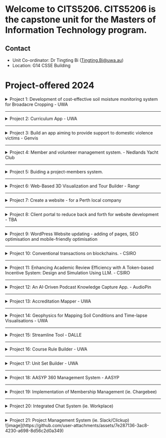 # Welcome to CITS5206. CITS5206 is the capstone unit for the Masters of Information Technology program.

## Contact

- Unit Co-ordinator: Dr Tingting Bi (Tingting.Bi@uwa.au)
- Location: G14 CSSE Building

# Project-offered 2024

<details>

<summary> Project 1: Development of cost-effective soil moisture monitoring system for Broadacre Cropping - UWA
 </summary>


**Project Overview** : 
Western Australia's cereal industry is worth over $6 billion dollars annually. The Mediterranean climate, characterized by hot, dry summers and mild, wet winters, creates specific challenges for farmers. Operational windows for field activities are short and often aligned with rainfall events, making precise soil moisture monitoring essential for efficient and sustainable farming practices. 
This capstone project aims to develop a cost-effective soil moisture sensing system specifically designed for broadacre cropping in the cereal industry of Western Australia. The system will use appropriate sensors to estimate soil moisture at various depths along with location information, communicate to a local appropriate hub/server and further send aggregated data over the internet to a server. A designed dashboard will give useful insight to farmers to make decisions, enabling farmers to determine the optimal times for using farm machinery without risking soil compaction or becoming bogged down. 

**Project Plan**: 
1. System Design: 
•	Choice of sensors for soil moisture, location and related microcontroller. Appropriate power mechanism choice 
•	Catering for the environmental effects (waterproofing, rust and damage control etc) 
•	Mechanism for depth variation 
•	Choice of Communication Technology  
•	Selection of attributes for the Dashboard 
•	Dashboard design 
•	Cost Analysis

2. Development of Lab prototype and its demonstration 
Contact information:
Gustavo.alckmin@uwa.edu.au (Department of Agriculture, UWA 
atif.mansoor@uwa.edu.au (Department of Computer Science, UWA) 


</details>

------------------


<details>

<summary> Project 2: Curriculum App - UWA
 </summary>

**Project Overview** : 
The project seeks to develop an intuitive interface for managing course rules across various university courses. It will integrate both standard and custom criteria, ensuring adherence to the university's governance requirements for formatting and documentation. The system will feature an optimized data structure and user interface to ensure data consistency for downstream processes like admissions. This will streamline administrative tasks, and enhance the user and student experience by ensuring the integrity of the data that flows through to admissions. <b>Unit Set Builder</b> The project aimed at creating a user-friendly interface to manage the various types of unit sets that are associated with each course/major. It involves various complex scenarios that need to be considered. The goal is to develop a UI and data structure that efficiently handles diverse scenarios where unit sets consist of nested groups with unique attributes per group and element. This system should be optimized to respond effectively to various types of queries, including those related to study planning.


Client Contact information:
Contact: Feba Chacko
Phone: 64886727
Email: feba.chacko@uwa.edu.au
Preferred contact: Email
Location: UWA

</details>

------------

<details>

<summary> Project 3: Build an app aiming to provide support to domestic violence victims - Genvis 
 </summary>

**Project Overview** : 
Notes: A for-profit but community-focused public-benefit-focused software development firm. (Please follow up with clients to figure out the detailed requirements).


Client Contact information:
Contact: Brad

Email: brad@genvis.co
Preferred contact: Email
</details>


--------------

<details>

<summary> Project 4: Member and volunteer management system. - Nedlands Yacht Club 
 </summary>

**Project Overview** : 
Notes: Please follow up with clients to figure out the detailed requirements


Client Contact information:
Contact: Michael Roberts 

Email: michael.roberts.perth@gmail.com
Preferred contact: Email
</details>

-------------


<details>

<summary> Project 5: Buiding a project-members system.
 </summary>

**Project Overview** : 
Notes:  We have a lot of various processes from choosing project period dates, creating application forms, setting form deadlines to gather committee availability for interviews and sending out interview booking form links to prospective members after application is closed.
  - All this could be made coherent, unified and have some aspects be automated, by implementing such a system.
Software Requirements:
  - Dashboard to create Project Periods (E.g. Winter 2024, Summer 2024, Winter 2025, etc.)
  - Project Forms
  - Committee Interview Availability tracker
  - UI for each committee to select timings.
  - Interview booking system
  - Interviews Dashboard
  - UI to see project period info:
  - Bug reporting system.


Client Contact information:
Contact: Michael Roberts 

Email: michael.roberts.perth@gmail.com
Preferred contact: Email
</details>

---------


<details>

<summary> Project 6:  Web-Based 3D Visualization and Tour Builder - Rangr
 </summary>

** Project Overview **:

Rangr aims to revolutionize the creation and delivery of immersive 3D visual experiences. This project will focus on developing the core components of a web-based platform that allows users to intuitively design, configure, and publish interactive 3D presentations and tours.

Project Scope:

1. 3D Asset Management: Develop a system for importing and managing various 3D model formats (e.g., OBJ, FBX, glTF). Consider optimization techniques for web performance.
2. Web Rendering: Utilize a suitable 3D rendering library (e.g., Three.js, Babylon.js) to deliver smooth, cross-platform web experiences. Prioritize performance and responsiveness.
3. Publishing and Integration: Develop a mechanism to generate standalone web packages or embeddable code snippets for easy integration into existing websites


Client Contact information:
Contact: Humprehy 

Email: hello@firstiq.tech, dadi@eckseed.com
Preferred contact: Email
</details>


------------
<details>

<summary> Project 7:  Create a website  - for a Perth local company
 </summary>

** Project Overview **:

Please follow up with clients to figure out what are the detailed requirements.

Client Contact information:

CLita Oakes, admin@innerworkscounselling.com.au, 0432778490

</details>

-------------
<details>

<summary> Project 8:  Client portal to reduce back and forth for website development  - TBA
 </summary>

** Project Overview **:

Clients have a demo, which can be demoed to show you what to do next step in the project. 

TBA

0481 778 399, alessandra@rockinghamwebservices.com   Allie

</details>

--------------

<details>
<summary> Project 9:  WordPress Website updating - adding of pages, SEO optimisation and mobile-friendly optimisation  
 </summary>

** Project Overview **: Please follow up with clients to check the details about this project.

TBA

Cynthia Wong 61401611332. cynthia.wong@empower2free.com

</details>

-----------------

<details>

<summary> Project 10: Conventional transactions on blockchains. - CSIRO </summary>

**Project Overview** : 
Notes: Conventional transactions on blockchains require explicit and specific action claims, whereas intent-based transactions allow for more vague or natural language expressions, which might make the queries less precise. The goal of this project is to create a Large Language Model (LLM)-based middleware that acts as an intermediary between users and blockchain platforms. This middleware will be capable of intelligently analyzing and translating these less defined user queries into a data format that is compatible with blockchain systems, utilizing accessible external resources and a sustained knowledge graph.

For instance, consider a user interested in exchanging cryptocurrencies but unsure of the exact parameters or commands typically required by blockchain interfaces. The user inputs a vague request into the LLM: "I want to swap some of my ETH for BTC, getting the best possible rate." The LLM processes this input and then generates precise, JSON-formatted transaction proposals. The output would include detailed transaction parameters such as the specific amount of ETH to be exchanged, the equivalent BTC value at the current exchange rate, and any applicable transaction fees. Additionally, if the request lacks necessary details, the middleware might generate follow-up questions to clarify the amount of ETH the user wishes to exchange or confirm the transaction's urgency to fetch the best possible rate.


Client Contact information:
Contact: Saber Yu 

Email: saber.yu@data61.csiro.au
Preferred contact: Email

</details>

------

<details>

<summary> Project 11: Enhancing Academic Review Efficiency with A Token-based Incentive System: Design and Simulation Using LLM. - CSIRO </summary>

**Project Overview** : 
"Enhancing Academic Review Efficiency with a Token-Based Incentive System: Design and Simulation Using LLM

In recent years, academic researchers, particularly in fast-evolving fields like AI and cybersecurity, have increasingly preferred submitting papers to conferences due to their faster review processes and strict deadlines. This shift is driven by the need for timely dissemination of findings, contrasting sharply with traditional journals that often face delays due to challenges in recruiting voluntary reviewers and absence of hard deadlines. This project aims to develop and assess a token-based incentive mechanism designed to encourage timely and high-quality reviews. Through ""what-if"" simulations conducted by a Large Language Model (LLM)-based agent, we will evaluate the effectiveness and identify any potential improvements of this system.

Consider Dr. Smith, an AI researcher, who uses the token-based system to prioritize her conference paper submission. Simultaneously, Dr. Jones, a reviewer, earns tokens by promptly completing high-quality reviews. These tokens ensure his future submissions are also prioritized. This reciprocal incentive system not only motivates efficient reviewing but also ensures quick feedback cycles, crucial for maintaining momentum in dynamic research areas. The project’s LLM-based agent will simulate various operational scenarios of this incentive mechanism to refine its design before any practical implementation."


Client Contact information:
Contact: Saber Yu 

Email: saber.yu@data61.csiro.au
Preferred contact: Email

</details>

----------

<details>

<summary> Project 12: An AI-Driven Podcast Knowledge Capture App. - AudioPin </summary>

**Project Overview** : 


Problem: Podcast listeners often encounter valuable insights but lack a convenient way to capture and organize them for later reference.

Solution: Develop a cross-platform mobile podcast player that allows users to effortlessly record key audio snippets and attach notes for context.

Note: There are some preliminary UI designs available."


Client Contact information:
Contact: Humphrey 

Email: 0420923352 - hello@firstiq.tech
Preferred contact: Email

</details>


-------------



<details>

<summary> Project 13: Accreditation Mapper - UWA </summary>

**Project Overview** : 



Accreditation is awarded to a university program of study after a rigorous evaluation of their capacity to produce graduates who have the knowledge and skills required of an ICT professional. Professional accreditation of university programs is an important and complex task, in which program organisation, unit and program outcomes, and professional competencies need to be documented and explorable. Furthermore, accreditation information is required in different forms by many different stakeholders.  This project is to generate a variety of outputs for reporting and visualising accreditation outcomes.  Outputs will range from written reports and spreadsheets to interactive visualisations.  This project is highly iterative, and the project group will have flexibility in the types of outputs generated.
The UWA Accreditation Mapper software will:
1)	Import course accreditation information (initially provided in a spreadsheet)
2)	Export reports for accreditation in several formats, such as printed documents, graphics, or spreadsheets
3) Quality assurance functions can be added if time permits



Client Contact information:
Contact: Rachel 

Email: rachel.cardell-oliver@uwa.edu.au
Preferred contact: Email

</details>

-------------



<details>

<summary> Project 14: Geophysics for Mapping Soil Conditions and Time-lapse Visualisations - UWA </summary>

Precision farming uses sensors and data analytics to improve knowledge of and response to local conditions in agriculture. Several projects collect electric resistivity data daily (with 5+ sites in Australia where this is done as part of the critical zone project). The time-lapse data we get are simple ascii files of voltage and electric current with a geometry of the electrodes used in the field.
This file undergoes a data inversion with several iterations using a least mean squares algorithm. Various software programs can do that, including a Python-based program called pyGIMLI. The code is freely available.
GIMLI produces a data file which then needs to be loaded into a data visualization software. Work is in progress on an automated process for loading and processing data.

The aim for the data visualisation part is to have resistivities converted to soil water contents and then visualised in a time-lapse video or similar with date and rainfall. Drawing from the work done in the 2023 Capstone project the aim is to produce and finalise a software package that supports the whole workflow from data ingest to visualisation.

The end users would be farmers, hydrologists, soil scientists and also for teaching.
The main datasets being produced are confidential due to the nature of their collaborators (Department of Water). However, there are existing data sets that could be used for setting up the whole application. The software should be able to run on a standard laptop and be platform-independent as far as possible. The solution should be modular so that future projects can build on this platform. Data and user guidance for this system will be provided to the project team by the clients.


Client Contact information:
Contact: Simone, simone.gelsinari@uwa.edu.au 

Preferred contact: Email

</details>

-----------------


<details>

<summary>  Project 15:  Streamline Tool - DALLE 
</summary>
A software tool designed to streamline the creative process for digital artists. This innovative platform will integrate features and APIs from Midjourney, DALLE, Elai.io, into a single, user-friendly application. By consolidating these powerful features, artists will be able to seamlessly generate and enhance AI-driven art and videos without the need to switch between multiple programs. This unified system aims to save time, reduce complexity, and foster greater creative expression."


Client contact: Kimera Brush, audiopin24@gmail.com, 0415155649

</details>


-----------------

<details>

<summary>  Project 16:  Course Rule Builder - UWA </summary>

Summary: Course Rule Builder
The project seeks to develop an intuitive interface for managing course rules across various university courses. It will integrate both standard and custom criteria, ensuring adherence to the university's governance requirements for formatting and documentation.
The system will feature an optimized data structure and user interface to ensure data consistency for downstream processes like admissions. This will streamline administrative tasks, and enhance the user and student experience by ensuring the integrity of the data that flows through to Admissions.
 


 Client contact: maryam.vettoor@uwa.edu.au

 </details>

-------------------



<details>

<summary>
Project 17: Unit Set Builder - UWA </summary>
The project aimed at creating a user-friendly interface to manage the various types of unit sets that are associated with each course/major. It involves various complex scenarios that need to be considered.
The goal is to develop a UI and data structure that efficiently handles diverse scenarios where unit sets consist of nested groups with unique attributes per group and element. This system should be optimized to respond effectively to various types of queries, including those related to study planning.

Client contact: 

Maryam Vettoo
maryam.vettoor@uwa.edu.au

</details>


-------------------
<details>

<summary> Project 18:  AASYP 360 Management System - AASYP </summary>

A. Centralised Document Management System (DMS; ie. Google Suites)
Central Repository with Folder structures and metadata/tagging
Including quick access and tagging/search filters
Customizable role-based access control with user permissions 
Accessible using current organisation email accounts (identifiable)
Version control & audit trails 
Coworking space
Document sharing & collaboration; including task management & workflow

Client: 

Paul Sigar, CEO, paul.sigar@aasyp.org (Lead contact); Icely Dy, CMO, icely.recatody@aasyp.org (for cc purposes)

</details>

--------------------

<details>

<summary>Project 19: Implementation of Membership Management (ie. Chargebee) </summary>
Membership automation
Data entry automation (online application form links to AASYP membership processing system/database; no requirement for manual input / separate data entry).

Client: 

Paul Sigar, CEO, paul.sigar@aasyp.org (Lead contact); Icely Dy, CMO, icely.recatody@aasyp.org (for cc purposes)

</details>

--------------------
<details>

<summary>Project 20: Integrated Chat System (ie. Workplace)</summary>
User Management & Account Integration (with Google email) 
Timezone & location identification 
Real-time Direct messaging and Group chats; with team “Channels”
In-system voice and video conferencing 
Scheduling system for meetings (with scheduling assistance automation)
Multimedia & integrated document sharing 
Either with GSuites or with the above project (see A)
Notifications & Alerts 
Secure End-to-End encryption

Client: 

Paul Sigar, CEO, paul.sigar@aasyp.org (Lead contact); Icely Dy, CMO, icely.recatody@aasyp.org (for cc purposes)

</details>

-------------------



<details>

<summary>Project 21: Project Management System (ie. Slack/Clickup)</summary>
Marketing request form
Role assignments
Task management (task creations)
Notifications & Alerts
Deliverable view option (ie kanvan, calendar, gantt, etc)
Overall teams dashboard
Subteam dashboard/choose only viewing dashboards
Document integration/collaboration (Project A)
Finance portfolio: streamlining reimbursement process (ie Monday)

Client: 

Paul Sigar, CEO, paul.sigar@aasyp.org (Lead contact); Icely Dy, CMO, icely.recatody@aasyp.org (for cc purposes)


</details>![image](https://github.com/user-attachments/assets/7e287136-3ac8-4230-a698-8d56c2d0a349)
